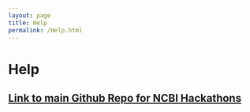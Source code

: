 ```yaml
---
layout: page
title: Help
permalink: /Help.html
---
```


# Help

## <a href="https://github.com/NCBI-Hackathons">Link to main Github Repo for NCBI Hackathons</a>
